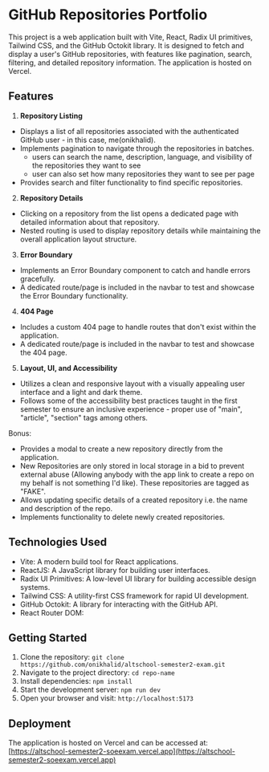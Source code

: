 # GitHub Repositories Portfolio

This project is a web application built with Vite, React, Radix UI primitives, Tailwind CSS, and the GitHub Octokit library. It is designed to fetch and display a user's GitHub repositories, with features like pagination, search, filtering, and detailed repository information. The application is hosted on Vercel.

## Features

1. **Repository Listing**
  - Displays a list of all repositories associated with the authenticated GitHub user - in this case, me(onikhalid).
  - Implements pagination to navigate through the repositories in batches.
      - users can search the name, description, language, and visibility of the repositories they want to see
      - user can also set how many repositories they want to see per page
  - Provides search and filter functionality to find specific repositories.

2. **Repository Details**
  - Clicking on a repository from the list opens a dedicated page with detailed information about that repository.
  - Nested routing is used to display repository details while maintaining the overall application layout structure.

3. **Error Boundary**
  - Implements an Error Boundary component to catch and handle errors gracefully.
  - A dedicated route/page is included in the navbar to test and showcase the Error Boundary functionality.

4. **404 Page**
  - Includes a custom 404 page to handle routes that don't exist within the application.
  - A dedicated route/page is included in the navbar to test and showcase the 404 page.

5. **Layout, UI, and Accessibility**
  - Utilizes a clean and responsive layout with a visually appealing user interface and a light and dark theme.
  - Follows some of the accessibility best practices taught in the first semester to ensure an inclusive experience - proper use of "main", "article", "section" tags among others.

  Bonus:
  - Provides a modal to create a new repository directly from the application.
  - New Repositories are only stored in local storage in a bid to prevent external abuse (Allowing anybody with the app link to create a repo on my behalf is not something I'd like). These repositories are tagged as "FAKE".
  - Allows updating specific details of a created repository i.e. the name and description of the repo.
  - Implements functionality to delete newly created repositories.

## Technologies Used

- Vite: A modern build tool for React applications.
- ReactJS: A JavaScript library for building user interfaces.
- Radix UI Primitives: A low-level UI library for building accessible design systems.
- Tailwind CSS: A utility-first CSS framework for rapid UI development.
- GitHub Octokit: A library for interacting with the GitHub API.
- React Router DOM:

## Getting Started

1. Clone the repository: `git clone https://github.com/onikhalid/altschool-semester2-exam.git`
2. Navigate to the project directory: `cd repo-name`
3. Install dependencies: `npm install`
4. Start the development server: `npm run dev`
5. Open your browser and visit: `http://localhost:5173`

## Deployment

The application is hosted on Vercel and can be accessed at: [https://altschool-semester2-soeexam.vercel.app](https://altschool-semester2-soeexam.vercel.app)

